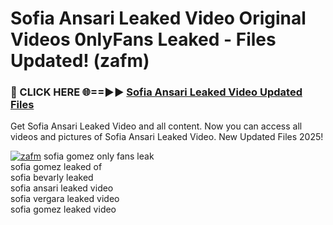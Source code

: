 # Sofia Ansari Leaked Video Original Videos 0nlyFans Leaked - Files Updated! (zafm)

<h3>🔴 CLICK HERE 🌐==►► <a href="https://tinyurl.com/4seja8ks" rel="nofollow">Sofia Ansari Leaked Video Updated Files</a></h3>

Get Sofia Ansari Leaked Video and all content. Now you can access all videos and pictures of Sofia Ansari Leaked Video. New Updated Files 2025!

[![zafm](https://i.imgur.com/EWjZXRe.gif)](https://tinyurl.com/4seja8ks)
sofia gomez only fans leak<br>
sofia gomez leaked of<br>
sofia bevarly leaked<br>
sofia ansari leaked video<br>
sofia vergara leaked video<br>
sofia gomez leaked video